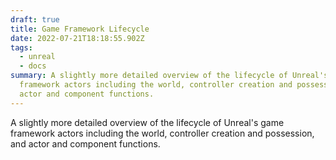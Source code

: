 ```yaml
---
draft: true
title: Game Framework Lifecycle
date: 2022-07-21T18:18:55.902Z
tags:
  - unreal
  - docs
summary: A slightly more detailed overview of the lifecycle of Unreal's game
  framework actors including the world, controller creation and possession, and
  actor and component functions.
---
```

A slightly more detailed overview of the lifecycle of Unreal's game framework actors including the world, controller creation and possession, and actor and component functions.